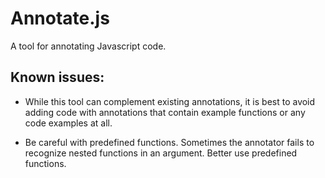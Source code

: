 # Annotate.js

A tool for annotating Javascript code.

## Known issues:

 + While this tool can complement existing annotations, it is best to avoid adding code with annotations that contain example functions or any code examples at all.

 + Be careful with predefined functions. Sometimes the annotator fails to recognize nested functions in an argument. Better use predefined functions.